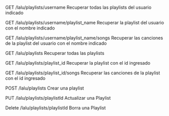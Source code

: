 GET /lalu/playlists/username
Recuperar todas las playlists del usuario indicado

GET /lalu/playlists/username/playlist_name
Recuperar la playlist del usuario con el nombre indicado 

GET /lalu/playlists/username/playlist_name/songs
Recuperar las canciones de la playlist del usuario con el nombre indicado 

GET /lalu/playlists
Recuperar todas las playlists 

GET /lalu/playlists/playlist_id
Recuperar la playlist con el id ingresado

GET /lalu/playlists/playlist_id/songs
Recuperar las canciones de la playlist con el id ingresado

POST /lalu/playlists
Crear una playlist

PUT /lalu/playlists/playlistId
Actualizar una Playlist

Delete /lalu/playlists/playlistId
Borra una Playlist